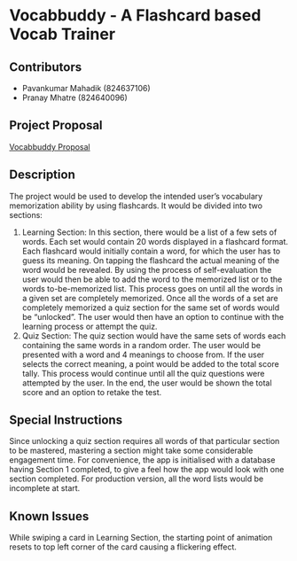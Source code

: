 # Vocabbuddy - A Flashcard based Vocab Trainer


## Contributors
* Pavankumar Mahadik (824637106)
* Pranay Mhatre (824640096)

## Project Proposal
[Vocabbuddy Proposal](https://go.aws/2xZ7Gxt)

## Description
The project would be used to develop the intended user’s vocabulary memorization ability by
using flashcards. It would be divided into two sections:
1. Learning Section:
In this section, there would be a list of a few sets of words. Each set would contain 20
words displayed in a flashcard format. Each flashcard would initially contain a word, for
which the user has to guess its meaning. On tapping the flashcard the actual meaning of
the word would be revealed. By using the process of self-evaluation the user would then
be able to add the word to the memorized list or to the words to-be-memorized list. This
process goes on until all the words in a given set are completely memorized. Once all
the words of a set are completely memorized a quiz section for the same set of words
would be “unlocked”. The user would then have an option to continue with the learning
process or attempt the quiz.
2. Quiz Section:
The quiz section would have the same sets of words each containing the same words in
a random order. The user would be presented with a word and 4 meanings to choose
from. If the user selects the correct meaning, a point would be added to the total score
tally. This process would continue until all the quiz questions were attempted by the
user. In the end, the user would be shown the total score and an option to retake the
test.

## Special Instructions
Since unlocking a quiz section requires all words of that particular section to be mastered, mastering a section might take some considerable engagement time. For convenience, the app is initialised with a database having Section 1 completed, to give a feel how the app would look with one section completed.
For production version, all the word lists would be incomplete at start.

## Known Issues
While swiping a card in Learning Section, the starting point of animation resets to top left corner of the card causing a flickering effect.

